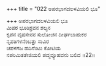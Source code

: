 +++
title = "022 ಅಪರಭಾಗದಲಳವಿಯಲಿ ಭೂ"

+++
ಅಪರಭಾಗದಲಳವಿಯಲಿ ಭೂ  
ಮಿಪರ ಭೂರಿಶ್ರವನ ಶಲ್ಯನ  
ಕೃಪನ ವೃಷಸೇನನ ಸುಲೋಚನ ದೀರ್ಘಬಾಹುಕರ  
ನೃಪತಿಗಳನೆಂಬತ್ತು ಸಾವಿರ  
ಚಪಳಗಜ ಹದಿನೆಂಟು ಕೋಟಿಯ  
ನಪರಿಮಿತತೇಜಿಯಲಿ ಪದ್ಮವ್ಯೂಹವನು ಬಲಿದ    ॥22॥